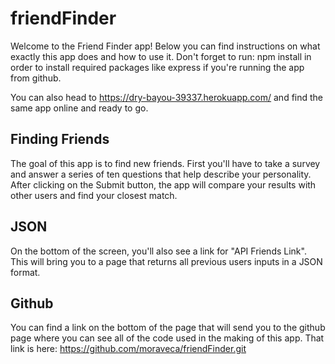 # friendFinder

Welcome to the Friend Finder app! Below you can find instructions on what exactly this app does and how to use it. Don't forget to run:   npm install     in order to install required packages like express if you're running the app from github.

You can also head to https://dry-bayou-39337.herokuapp.com/ and find the same app online and ready to go.


## Finding Friends

The goal of this app is to find new friends. First you'll have to take a survey and answer a series of ten questions that help describe your personality. After clicking on the Submit button, the app will compare your results with other users and find your closest match.

## JSON

On the bottom of the screen, you'll also see a link for "API Friends Link". This will bring you to a page that returns all previous users inputs in a JSON format.

## Github

You can find a link on the bottom of the page that will send you to the github page where you can see all of the code used in the making of this app. That link is here: https://github.com/moraveca/friendFinder.git